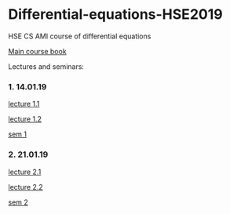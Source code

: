 # Differential-equations-HSE2019
HSE CS AMI course of differential equations

[Main course book](http://math-info.hse.ru/odebook/#top)

Lectures and seminars:

### 1. 14.01.19
[lecture 1.1](http://math-info.hse.ru/odebook/) 

[lecture 1.2](http://math-info.hse.ru/odebook/chapter/label/chap:2:auto/) 

[sem 1](http://math-info.hse.ru/a/2018-19/cs-ode/seminar01.pdf)

### 2. 21.01.19
[lecture 2.1](http://math-info.hse.ru/odebook/chapter/label/chap:2:auto/#label_h2_number_2_2) 

[lecture 2.2](http://math-info.hse.ru/odebook/chapter/label/chap:3:eu/#label_sec_3_sep-var) 

[sem 2](http://math-info.hse.ru/a/2018-19/cs-ode/seminar02.pdf)
